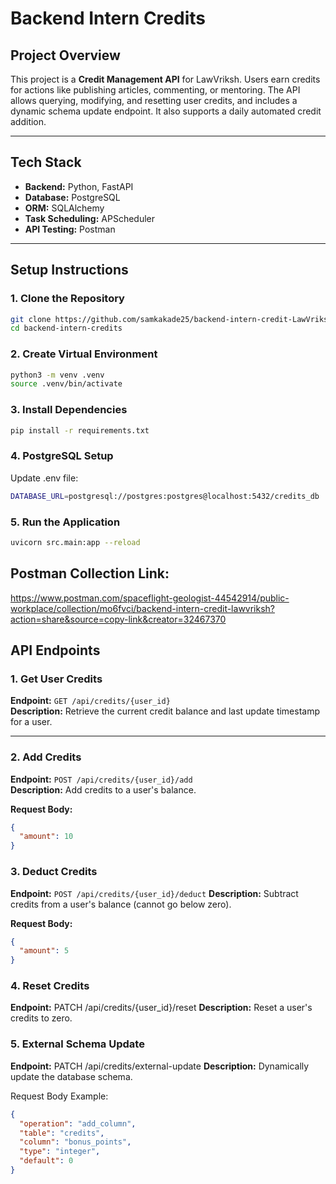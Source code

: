 # Backend Intern Credits

## Project Overview

This project is a **Credit Management API** for LawVriksh. Users earn credits for actions like publishing articles, commenting, or mentoring. The API allows querying, modifying, and resetting user credits, and includes a dynamic schema update endpoint. It also supports a daily automated credit addition.

---

## Tech Stack

- **Backend:** Python, FastAPI  
- **Database:** PostgreSQL  
- **ORM:** SQLAlchemy  
- **Task Scheduling:** APScheduler  
- **API Testing:** Postman  

---

## Setup Instructions

### 1. Clone the Repository
```bash
git clone https://github.com/samkakade25/backend-intern-credit-LawVriksh-.git
cd backend-intern-credits
```

### 2. Create Virtual Environment
```bash
python3 -m venv .venv
source .venv/bin/activate
```

### 3. Install Dependencies
```bash
pip install -r requirements.txt
```

### 4. PostgreSQL Setup
Update .env file:
```bash
DATABASE_URL=postgresql://postgres:postgres@localhost:5432/credits_db
```

### 5. Run the Application
```bash
uvicorn src.main:app --reload
```

## Postman Collection Link:
https://www.postman.com/spaceflight-geologist-44542914/public-workplace/collection/mo6fvci/backend-intern-credit-lawvriksh?action=share&source=copy-link&creator=32467370

## API Endpoints

### 1. Get User Credits
**Endpoint:** `GET /api/credits/{user_id}`  
**Description:** Retrieve the current credit balance and last update timestamp for a user.

---

### 2. Add Credits
**Endpoint:** `POST /api/credits/{user_id}/add`  
**Description:** Add credits to a user's balance.  

**Request Body:**
```json
{
  "amount": 10
}
```

### 3. Deduct Credits
**Endpoint:** `POST /api/credits/{user_id}/deduct`
**Description:** Subtract credits from a user's balance (cannot go below zero).

**Request Body:**
```json
{
  "amount": 5
}
```

### 4. Reset Credits
**Endpoint:** PATCH /api/credits/{user_id}/reset
**Description:** Reset a user's credits to zero.

### 5. External Schema Update
**Endpoint:** PATCH /api/credits/external-update
**Description:** Dynamically update the database schema.

Request Body Example:
```json
{
  "operation": "add_column",
  "table": "credits",
  "column": "bonus_points",
  "type": "integer",
  "default": 0
}
```

